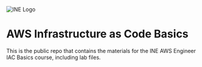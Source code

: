 ![INE Logo](https://ine.com/_next/image?url=%2Fassets%2Flogos%2FINE-Logo-Orange-White-Revised.svg&w=256&q=75)

# AWS Infrastructure as Code Basics

This is the public repo that contains the materials for the INE AWS Engineer IAC Basics course, including lab files.





